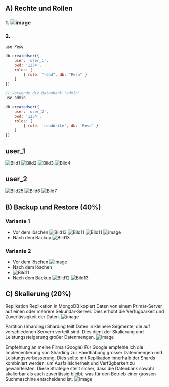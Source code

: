 ## A) Rechte und Rollen
### 1. ![image](https://github.com/Ilija44/m165/assets/113606362/2462d52a-1122-4ae0-881e-b2919f177869)

### 2.
```javascript
use Peso

db.createUser({
    user: 'user_1',
    pwd: '1234',
    roles: [
        { role: "read", db: "Peso" }
    ]
})

// Verwende die Datenbank "admin"
use admin

db.createUser({
    user: 'user_2',
    pwd: '1234',
    roles: [
        { role: 'readWrite', db: 'Peso' }
    ]
})
```

## user_1
![Bild1](https://github.com/Ilija44/m165/assets/113606362/643e8652-1032-4e18-8486-ff3bf491b095)
![Bild2](https://github.com/Ilija44/m165/assets/113606362/08670002-bbc3-4290-937b-1cfc73fca68c)
![Bild3](https://github.com/Ilija44/m165/assets/113606362/5c744dd2-e77f-4025-80e2-a6707bf8d462)
![Bild4](https://github.com/Ilija44/m165/assets/113606362/5f113369-8d1f-4581-bc2a-143afff993a1)

## user_2
![Bild25](https://github.com/Ilija44/m165/assets/113606362/0d37842e-19c5-486b-a633-7f4e9b4acd78)
![Bild6](https://github.com/Ilija44/m165/assets/113606362/f365f553-501a-4cd1-8b50-3b145bcc7b7a)
![Bild7](https://github.com/Ilija44/m165/assets/113606362/c0f3937e-c81c-4483-82fd-7be858b657f7)


##  B) Backup und Restore (40%)
### Variante 1
- Vor dem löschen
![Bild13](https://github.com/Ilija44/m165/assets/113606362/729170bb-7993-4bb7-ab99-6e457506192b)
![Bild11](https://github.com/Ilija44/m165/assets/113606362/bcd5c2b3-8d58-4197-ab60-42a7a662e0af)
![Bild11](https://github.com/Ilija44/m165/assets/113606362/c6f080c6-2745-4353-87e8-707728a11fcc)
![image](https://github.com/Ilija44/m165/assets/113606362/45029d7f-d89f-4ddc-89b4-c1eed410620b)
- Nach dem Backup
![Bild13](https://github.com/Ilija44/m165/assets/113606362/0af76f64-32c3-4f60-a4f9-fb096b735a01)



### Variante 2
- Vor dem löschen
![image](https://github.com/Ilija44/m165/assets/113606362/66c569c4-ee29-4acd-a2ae-c63b0edf4e06)
- Nach dem löschen
- ![Bild11](https://github.com/Ilija44/m165/assets/113606362/bcd5c2b3-8d58-4197-ab60-42a7a662e0af)
- Nach dem Backup
![Bild12](https://github.com/Ilija44/m165/assets/113606362/27fb1eb6-4037-4c25-8be8-22317a35dee2)
![Bild13](https://github.com/Ilija44/m165/assets/113606362/0af76f64-32c3-4f60-a4f9-fb096b735a01)


##  C) Skalierung (20%)
Replikation
Replikation in MongoDB kopiert Daten von einem Primär-Server auf einen oder mehrere Sekundär-Server. Dies erhöht die Verfügbarkeit und Zuverlässigkeit der Daten.
![image](https://github.com/Ilija44/m165/assets/113606362/eb4cc8eb-e41a-4b76-b052-a136def98599)


Partition (Sharding)
Sharding teilt Daten in kleinere Segmente, die auf verschiedenen Servern verteilt sind. Dies dient der Skalierung und Leistungssteigerung großer Datenmengen.
![image](https://github.com/Ilija44/m165/assets/113606362/df0b0cab-7f0e-4452-8655-e402b51d6c93)


Empfehlung an meine Firma (Google)
Für Google empfehle ich die Implementierung von Sharding zur Handhabung grosser Datenmengen und Leistungsverbesserung. Dies sollte mit Replikation innerhalb der Shards kombiniert werden, um Ausfallsicherheit und Verfügbarkeit zu gewährleisten. Diese Strategie stellt sicher, dass die Datenbank sowohl skalierbar als auch zuverlässig bleibt, was für den Betrieb einer grossen Suchmaschine entscheidend ist.
![image](https://github.com/Ilija44/m165/assets/113606362/70a68f2f-2e7d-4085-bde8-9e89fa1a5c44)







